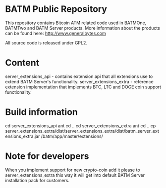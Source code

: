 BATM Public Repository
===========

This repository contains Bitcoin ATM related code used in BATMOne, BATMTwo and BATM Server products.
More information about the products can be found here: http://www.generalbytes.com


All source code is released under GPL2.

Content
=======
server_extensions_api - contains extension api that all extensions use to extend BATM Server's functionality.
server_extensions_extra - reference extension implementation that implements BTC, LTC and DOGE coin support functionality.

Build information
=================
cd server_extensions_api
ant
cd ..
cd server_extensions_extra
ant
cd ..
cp server_extensions_extra/dist/server_extensions_extra/dist/batm_server_extensions_extra.jar /batm/app/master/extensions/

Note for developers
==========
When you implement support for new crypto-coin add it please to server_extensions_extra this way it will get into default BATM Server installation pack for customers.
